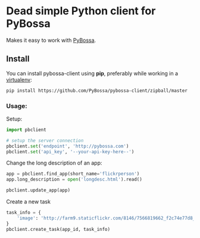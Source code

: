 # Dead simple Python client for PyBossa

Makes it easy to work with [PyBossa](http://pybossa.com).

## Install

You can install pybossa-client using **pip**, preferably while working in a [virtualenv](http://www.virtualenv.org/en/latest/index.html):

```bash
pip install https://github.com/PyBossa/pybossa-client/zipball/master 
```

### Usage:

Setup:

```python
import pbclient

# setup the server connection
pbclient.set('endpoint', 'http://pybossa.com')
pbclient.set('api_key', '--your-api-key-here--')
```

Change the long description of an app:

```python
app = pbclient.find_app(short_name='flickrperson')
app.long_description = open('longdesc.html').read()

pbclient.update_app(app)
```

Create a new task

```python
task_info = {
    'image': 'http://farm9.staticflickr.com/8146/7566819662_f2c74e77d8_m.jpg'
}
pbclient.create_task(app_id, task_info)
```


